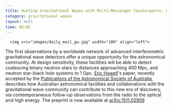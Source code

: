 ```yaml
---
title: Hunting Gravitational Waves with Multi-Messenger Counterparts: Australia's Role
category: gravitational waves
layout: null
time: 05:02
---
```

<!-- converted from blosxom format post by dkg 22.1.2022 -->
      <img src="images/daily_mail_gw.jpg" width="100" align="left">
The first observations by a worldwide network of advanced interferometric
gravitational wave detectors offer a unique opportunity for the astronomical
community. At design sensitivity, these facilities will be able to detect
coalescing binary neutron stars to distances approaching 400 Mpc, and neutron
star-black hole systems to 1 Gpc.
<a href="http://www.ejhowell.com">Eric Howell</a>'s paper, recently accepted by the 
<a href="http://journals.cambridge.org/action/displayJournal?jid=PAS">Publications of the Astronomical Society of Australia</a>, describes 
how Australian astronomical facilities and collaborations with the gravitational wave community can contribute to this new era of discovery, via contemporaneous follow-up observations from the radio to the optical and high energy.
The preprint is now available at
<a href="http://arxiv.org/abs/1511.02959">arXiv:1511.02959</a>
